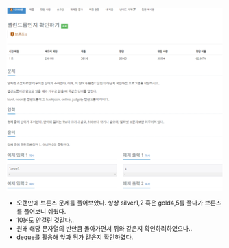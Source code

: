 ![img.png](../_image/팰린드롬.png)
- 오랜만에 브론즈 문제를 풀어보았다. 항상 silver1,2 혹은 gold4,5를 풀다가 브론즈를 풀어보니 쉬웠다.
- 10분도 안걸린 것같다..
- 원래 해당 문자열의 반만큼 돌아가면서 뒤와 같은지 확인하려하였으나..
- deque를 활용해 앞과 뒤가 같은지 확인하였다.